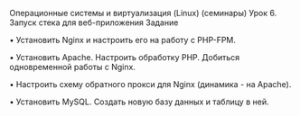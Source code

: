 Операционные системы и виртуализация (Linux) (семинары)
Урок 6. Запуск стека для веб-приложения
Задание

• Установить Nginx и настроить его на работу с PHP-FPM.

• Установить Apache. Настроить обработку PHP. Добиться одновременной работы с Nginx.

• Настроить схему обратного прокси для Nginx (динамика - на Apache).

• Установить MySQL. Создать новую базу данных и таблицу в ней.